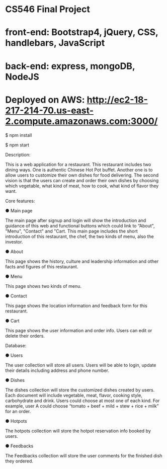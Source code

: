 # CS546 Final Project

# front-end: Bootstrap4, jQuery, CSS, handlebars, JavaScript
# back-end: express, mongoDB, NodeJS

# Deployed on AWS: http://ec2-18-217-214-70.us-east-2.compute.amazonaws.com:3000/

$ npm install

$ npm start



Description:

This is a web application for a restaurant. This restaurant includes two dining ways. One is authentic Chinese Hot Pot buffet. Another one is to allow users to customize their own dishes for food delivering. The second vision is that the users can create and order their own dishes by choosing which vegetable, what kind of meat, how to cook, what kind of flavor they want.

Core features:

● Main page

The main page after signup and login will show the introduction and guidance of this web and functional buttons which could link to “About", "Menu", "Contact" and "Cart. This main page includes the short introduction of this restaurant, the chef, the two kinds of menu, also the investor.

● About

This page shows the history, culture and leadership information and other facts and figures of this restaurant.

● Menu

This page shows two kinds of menu.

● Contact

This page shows the location information and feedback form for this restaurant.

● Cart

This page shows the user information and order info. Users can edit or delete their orders.



Database:

● Users

The user collection will store all users. Users will be able to login, update their details including
address and phone number.

● Dishes

The dishes collection will store the customized dishes created by users. Each document will include vegetable, meat, flavor, cooking style, carbohydrate and drink. Users could choose at most one of each kind. For example, user A could choose “tomato + beef + mild + stew + rice + milk” for an order.

● Hotpots

The hotpots collection will store the hotpot reservation info booked by users.

● Feedbacks

The Feedbacks collection will store the user comments for the finished dish they ordered.







